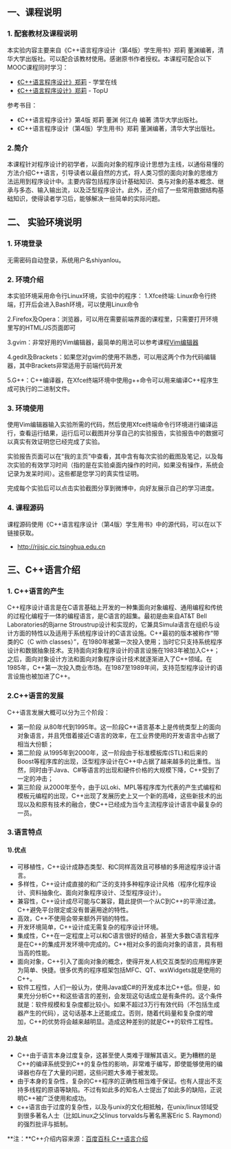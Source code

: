 ## 一、课程说明

### 1. 配套教材及课程说明

本实验内容主要来自《C++语言程序设计（第4版）学生用书》郑莉 董渊编著，清华大学出版社。可以配合该教材使用。感谢原书作者授权。本课程可配合以下MOOC课程同时学习：

- [《C++语言程序设计》郑莉](http://www.xuetangx.com/courses/TsinghuaX/00740043X/2015_T1/about) - 学堂在线
- [《C++语言程序设计》郑莉](http://www.topu.com/mooc/3704) - TopU

参考书目：

- 《C++语言程序设计》第4版 郑莉 董渊 何江舟 编著 清华大学出版社。 
- 《C++语言程序设计（第4版）学生用书》郑莉 董渊编著，清华大学出版社。

### 2.简介

本课程针对程序设计的初学者，以面向对象的程序设计思想为主线，以通俗易懂的方法介绍C++语言，引导读者以最自然的方式，将人类习惯的面向对象的思维方法运用到程序设计中。主要内容包括程序设计基础知识、类与对象的基本概念、继承与多态、输入输出流，以及泛型程序设计。此外，还介绍了一些常用数据结构基础知识，使得读者学习后，能够解决一些简单的实际问题。

## 二、 实验环境说明

### 1. 环境登录
无需密码自动登录，系统用户名shiyanlou。

### 2. 环境介绍

本实验环境采用命令行Linux环境，实验中的程序：
1.Xfce终端: Linux命令行终端，打开后会进入Bash环境，可以使用Linux命令 

2.Firefox及Opera：浏览器，可以用在需要前端界面的课程里，只需要打开环境里写的HTML/JS页面即可 

3.gvim：非常好用的Vim编辑器，最简单的用法可以参考课程[Vim编辑器](http://www.shiyanlou.com/courses/2) 

4.gedit及Brackets：如果您对gvim的使用不熟悉，可以用这两个作为代码编辑器，其中Brackets非常适用于前端代码开发 

5.G++：C++编译器，在Xfce终端环境中使用g++命令可以用来编译C++程序生成可执行的二进制文件。

### 3. 环境使用

使用Vim编辑器输入实验所需的代码，然后使用Xfce终端命令行环境进行编译运行，查看运行结果，运行后可以截图并分享自己的实验报告，实验报告中的数据可以真实有效证明您已经完成了实验。

实验报告页面可以在“我的主页”中查看，其中含有每次实验的截图及笔记，以及每次实验的有效学习时间（指的是在实验桌面内操作的时间，如果没有操作，系统会记录为发呆时间）。这些都是您学习的真实性证明。

完成每个实验后可以点击实验截图分享到微博中，向好友展示自己的学习进度。

### 4. 课程源码

课程源码使用《C++语言程序设计（第4版）学生用书》中的源代码，可以在以下链接获取。

- http://rjjsjc.cic.tsinghua.edu.cn

## 三、C++语言介绍

### 1. C++语言的产生

C++程序设计语言是在C语言基础上开发的一种集面向对象编程、通用编程和传统的过程化编程于一体的编程语言，是C语言的超集。最初是由来自AT&amp;T Bell Laboratories的Bjarne Stroustrup设计和实现的，它兼具Simula语言在组织与设计方面的特性以及适用于系统程序设计的C语言设施。C++最初的版本被称作“带类的C（C with classes）”，在1980年被第一次投入使用；当时它只支持系统程序设计和数据抽象技术。支持面向对象程序设计的语言设施在1983年被加入C++；之后，面向对象设计方法和面向对象程序设计技术就逐渐进入了C++领域。在1985年，C++第一次投入商业市场。在1987至1989年间，支持范型程序设计的语言设施也被加进了C++。

### 2.C++语言的发展

C++语言发展大概可以分为三个阶段：

- 第一阶段
从80年代到1995年。这一阶段C++语言基本上是传统类型上的面向对象语言，并且凭借着接近C语言的效率，在工业界使用的开发语言中占据了相当大份额；
- 第二阶段
从1995年到2000年，这一阶段由于标准模板库(STL)和后来的Boost等程序库的出现，泛型程序设计在C++中占据了越来越多的比重性。当然，同时由于Java、C#等语言的出现和硬件价格的大规模下降，C++受到了一定的冲击；
- 第三阶段
从2000年至今，由于以Loki、MPL等程序库为代表的产生式编程和模板元编程的出现，C++出现了发展历史上又一个新的高峰，这些新技术的出现以及和原有技术的融合，使C++已经成为当今主流程序设计语言中最复杂的一员。

### 3.语言特点

#### 1).优点

- 可移植性，C++设计成静态类型、和C同样高效且可移植的多用途程序设计语言。
- 多样性，C++设计成直接的和广泛的支持多种程序设计风格（程序化程序设计、资料抽象化、面向对象程序设计、泛型程序设计）。
- 兼容性，C++设计成尽可能与C兼容，籍此提供一个从C到C++的平滑过渡。C++避免平台限定或没有普遍用途的特性。
- 高效，C++不使用会带来额外开销的特性。
- 开发环境简单，C++设计成无需复杂的程序设计环境。
- 集成性，C++在一定程度上可以和C语言很好的结合，甚至大多数C语言程序是在C++的集成开发环境中完成的。C++相对众多的面向对象的语言，具有相当高的性能。
- 面向对象，C++引入了面向对象的概念，使得开发人机交互类型的应用程序更为简单、快捷。很多优秀的程序框架包括MFC、QT、wxWidgets就是使用的C++。
- 软件工程性，人们一般认为，使用Java或C#的开发成本比C++低。但是，如果充分分析C++和这些语言的差别，会发现这句话成立是有条件的。这个条件就是：软件规模和复杂度都比较小。如果不超过3万行有效代码（不包括生成器产生的代码），这句话基本上还能成立。否则，随着代码量和复杂度的增加，C++的优势将会越来越明显。造成这种差别的就是C++的软件工程性。


#### 2).缺点

- C++由于语言本身过度复杂，这甚至使人类难于理解其语义。更为糟糕的是C++的编译系统受到C++的复杂性的影响，非常难于编写，即使能够使用的编译器也存在了大量的问题，这些问题大多难于被发现。
- 由于本身的复杂性，复杂的C++程序的正确性相当难于保证。也有人提出不支持多线程的原语等缺陷。不过有如此多的知名人士提出了如此多的缺陷，正说明C++被广泛使用和成功。
- c++语言由于过度的复杂性，以及与unix的文化相抵触，在unix/linux领域受到很多著名人士（比如Linux之父linus torvalds与著名黑客Eric S. Raymond）的强烈批评与抵制。

**注：**C++介绍内容来源：[百度百科 C++语言介绍](http://baike.baidu.com/view/824.htm?fr=aladdin)


